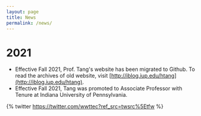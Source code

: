 ```yaml
---
layout: page
title: News
permalink: /news/
---
```


# 2021
- Effective Fall 2021, Prof. Tang's website has been migrated to Github. To read the archives of old website, visit [http://iblog.iup.edu/htang](http://iblog.iup.edu/htang). 
- Effective Fall 2021, Tang was promoted to Associate Professor with Tenure at Indiana University of Pennsylvania.

{% twitter https://twitter.com/wwttec?ref_src=twsrc%5Etfw %}